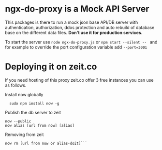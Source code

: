 # ngx-do-proxy is a Mock API Server
This packages is there to run a mock json base API/DB server with authentication, authorization, ddos protection and auto rebuild of database base on the different data files. **Don't use it for production services.**

To start the server use ```node ngx-do-proxy.js``` or ```npm start --silent -- ``` and for example to override the port configuration variable add ```--port=3001```

# Deploying it on zeit.co
If you need hosting of this proxy zeit.co offer 3 free instances you can use as follows.

Install now globally

```
  sudo npm install now -g
```

Publish the db server to zeit
```
now --public
now alias [url from now] [alias]
```

Removing from zeit

```
now rm [url from now or alias-doit]```


